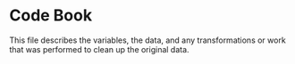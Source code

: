 Code Book
=========

This file describes the variables, the data, and any transformations or work that was performed to clean up the original data.
